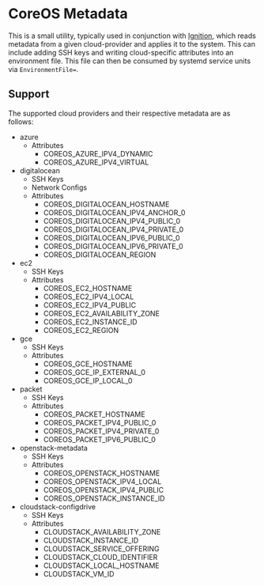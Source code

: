 # CoreOS Metadata

This is a small utility, typically used in conjunction with [Ignition][ignition], which reads metadata from a given cloud-provider and applies it to the system. This can include adding SSH keys and writing cloud-specific attributes into an environment file. This file can then be consumed by systemd service units via `EnvironmentFile=`.

## Support

The supported cloud providers and their respective metadata are as follows:

  - azure
    - Attributes
      - COREOS_AZURE_IPV4_DYNAMIC
      - COREOS_AZURE_IPV4_VIRTUAL
  - digitalocean
    - SSH Keys
    - Network Configs
    - Attributes
      - COREOS_DIGITALOCEAN_HOSTNAME
      - COREOS_DIGITALOCEAN_IPV4_ANCHOR_0
      - COREOS_DIGITALOCEAN_IPV4_PUBLIC_0
      - COREOS_DIGITALOCEAN_IPV4_PRIVATE_0
      - COREOS_DIGITALOCEAN_IPV6_PUBLIC_0
      - COREOS_DIGITALOCEAN_IPV6_PRIVATE_0
      - COREOS_DIGITALOCEAN_REGION
  - ec2
    - SSH Keys
    - Attributes
      - COREOS_EC2_HOSTNAME
      - COREOS_EC2_IPV4_LOCAL
      - COREOS_EC2_IPV4_PUBLIC
      - COREOS_EC2_AVAILABILITY_ZONE
      - COREOS_EC2_INSTANCE_ID
      - COREOS_EC2_REGION
  - gce
    - SSH Keys
    - Attributes
      - COREOS_GCE_HOSTNAME
      - COREOS_GCE_IP_EXTERNAL_0
      - COREOS_GCE_IP_LOCAL_0
  - packet
    - SSH Keys
    - Attributes
      - COREOS_PACKET_HOSTNAME
      - COREOS_PACKET_IPV4_PUBLIC_0
      - COREOS_PACKET_IPV4_PRIVATE_0
      - COREOS_PACKET_IPV6_PUBLIC_0
  - openstack-metadata
    - SSH Keys
    - Attributes
      - COREOS_OPENSTACK_HOSTNAME
      - COREOS_OPENSTACK_IPV4_LOCAL
      - COREOS_OPENSTACK_IPV4_PUBLIC
      - COREOS_OPENSTACK_INSTANCE_ID
  - cloudstack-configdrive
    - SSH Keys
    - Attributes
      - CLOUDSTACK_AVAILABILITY_ZONE
      - CLOUDSTACK_INSTANCE_ID
      - CLOUDSTACK_SERVICE_OFFERING
      - CLOUDSTACK_CLOUD_IDENTIFIER
      - CLOUDSTACK_LOCAL_HOSTNAME
      - CLOUDSTACK_VM_ID

[ignition]: https://github.com/coreos/ignition
